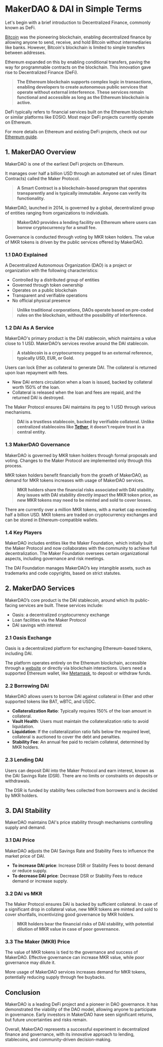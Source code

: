 # MakerDAO & DAI in Simple Terms

Let's begin with a brief introduction to Decentralized Finance, commonly known as DeFi.

[Bitcoin](bitcoin.md) was the pioneering blockchain, enabling decentralized finance by allowing anyone to send, receive, and hold Bitcoin without intermediaries like banks. However, Bitcoin's blockchain is limited to simple transfers between addresses.

Ethereum expanded on this by enabling conditional transfers, paving the way for programmable contracts on the blockchain. This innovation gave rise to Decentralized Finance (DeFi).

> **The Ethereum blockchain supports complex logic in transactions, enabling developers to create autonomous public services that operate without external interference. These services remain functional and accessible as long as the Ethereum blockchain is active.**

DeFi typically refers to financial services built on the Ethereum blockchain or similar platforms like EOSIO. Most major DeFi projects currently operate on Ethereum.

For more details on Ethereum and existing DeFi projects, check out our [Ethereum guide](ethereum.md).

## 1. MakerDAO Overview

MakerDAO is one of the earliest DeFi projects on Ethereum.

It manages over half a billion USD through an automated set of rules (Smart Contracts) called the Maker Protocol.

> **A Smart Contract is a blockchain-based program that operates transparently and is typically immutable. Anyone can verify its functionality.**

MakerDAO, launched in 2014, is governed by a global, decentralized group of entities ranging from organizations to individuals.

> **MakerDAO provides a lending facility on Ethereum where users can borrow cryptocurrency for a small fee.**

Governance is conducted through voting by MKR token holders. The value of MKR tokens is driven by the public services offered by MakerDAO.

### 1.1 DAO Explained

A Decentralized Autonomous Organization (DAO) is a project or organization with the following characteristics:

- Controlled by a distributed group of entities
- Governed through token ownership
- Operates on a public blockchain
- Transparent and verifiable operations
- No official physical presence

> **Unlike traditional corporations, DAOs operate based on pre-coded rules on the blockchain, without the possibility of interference.**

### 1.2 DAI As A Service

MakerDAO's primary product is the DAI stablecoin, which maintains a value close to 1 USD. MakerDAO’s services revolve around the DAI stablecoin.

> **A stablecoin is a cryptocurrency pegged to an external reference, typically USD, EUR, or Gold.**

Users can lock Ether as collateral to generate DAI. The collateral is returned upon loan repayment with fees.

- New DAI enters circulation when a loan is issued, backed by collateral worth 150% of the loan.
- Collateral is released when the loan and fees are repaid, and the returned DAI is destroyed.

The Maker Protocol ensures DAI maintains its peg to 1 USD through various mechanisms.

> **DAI is a trustless stablecoin, backed by verifiable collateral. Unlike centralized stablecoins like [Tether](tether.md), it doesn’t require trust in a central entity.**

### 1.3 MakerDAO Governance

MakerDAO is governed by MKR token holders through formal proposals and voting. Changes to the Maker Protocol are implemented only through this process.

MKR token holders benefit financially from the growth of MakerDAO, as demand for MKR tokens increases with usage of MakerDAO services.

> **MKR holders share the financial risks associated with DAI stability. Any issues with DAI stability directly impact the MKR token price, as new MKR tokens may need to be minted and sold to cover losses.**

There are currently over a million MKR tokens, with a market cap exceeding half a billion USD. MKR tokens are traded on cryptocurrency exchanges and can be stored in Ethereum-compatible wallets.

### 1.4 Key Players

MakerDAO includes entities like the Maker Foundation, which initially built the Maker Protocol and now collaborates with the community to achieve full decentralization. The Maker Foundation oversees certain organizational aspects, including governance and risk meetings.

The DAI Foundation manages MakerDAO’s key intangible assets, such as trademarks and code copyrights, based on strict statutes.

## 2. MakerDAO Services

MakerDAO’s core product is the DAI stablecoin, around which its public-facing services are built. These services include:

- Oasis: a decentralized cryptocurrency exchange
- Loan facilities via the Maker Protocol
- DAI savings with interest

### 2.1 Oasis Exchange

Oasis is a decentralized platform for exchanging Ethereum-based tokens, including DAI.

The platform operates entirely on the Ethereum blockchain, accessible through a [website](https://oasis.app) or directly via blockchain interactions. Users need a supported Ethereum wallet, like [Metamask](https://metamask.io), to deposit or withdraw funds.

### 2.2 Borrowing DAI

MakerDAO allows users to borrow DAI against collateral in Ether and other supported tokens like BAT, wBTC, and USDC.

- **Collateralization Ratio**: Typically requires 150% of the loan amount in collateral.
- **Vault Health**: Users must maintain the collateralization ratio to avoid liquidation.
- **Liquidation**: If the collateralization ratio falls below the required level, collateral is auctioned to cover the debt and penalties.
- **Stability Fee**: An annual fee paid to reclaim collateral, determined by MKR holders.

### 2.3 Lending DAI

Users can deposit DAI into the Maker Protocol and earn interest, known as the DAI Savings Rate (DSR). There are no limits or constraints on deposits or withdrawals.

The DSR is funded by stability fees collected from borrowers and is decided by MKR holders.

## 3. DAI Stability

MakerDAO maintains DAI's price stability through mechanisms controlling supply and demand.

### 3.1 DAI Price

MakerDAO adjusts the DAI Savings Rate and Stability Fees to influence the market price of DAI.

- **To increase DAI price**: Increase DSR or Stability Fees to boost demand or reduce supply.
- **To decrease DAI price**: Decrease DSR or Stability Fees to reduce demand or increase supply.

### 3.2 DAI vs MKR

The Maker Protocol ensures DAI is backed by sufficient collateral. In case of a significant drop in collateral value, new MKR tokens are minted and sold to cover shortfalls, incentivizing good governance by MKR holders.

> **MKR holders bear the financial risks of DAI stability, with potential dilution of MKR value in case of poor governance.**

### 3.3 The Maker (MKR) Price

The value of MKR tokens is tied to the governance and success of MakerDAO. Effective governance can increase MKR value, while poor governance may dilute it.

More usage of MakerDAO services increases demand for MKR tokens, potentially reducing supply through fee buybacks.

## Conclusion

MakerDAO is a leading DeFi project and a pioneer in DAO governance. It has demonstrated the viability of the DAO model, allowing anyone to participate in governance. Early investors in MakerDAO have seen significant returns, but future uncertainties and risks remain.

Overall, MakerDAO represents a successful experiment in decentralized finance and governance, with its innovative approach to lending, stablecoins, and community-driven decision-making.